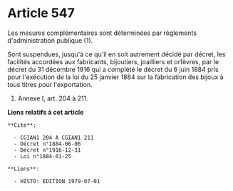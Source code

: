 # Article 547

Les mesures complémentaires sont déterminées par règlements d'administration publique (1).

Sont suspendues, jusqu'à ce qu'il en soit autrement décidé par décret, les facilités accordées aux fabricants, bijoutiers,
joailliers et orfèvres, par le décret du 31 décembre 1916 qui a complété le décret du 6 juin 1884 pris pour l'exécution de la
loi du 25 janvier 1884 sur la fabrication des bijoux à tous titres pour l'exportation.

1)  Annexe I, art. 204 à 211.

**Liens relatifs à cet article**

	**Cite**:

	  - CGIAN1 204 A CGIAN1 211
	  - Décret n°1884-06-06
	  - Décret n°1916-12-31
	  - Loi n°1884-01-25

	**Liens**:

	  - HISTO: EDITION 1979-07-01
